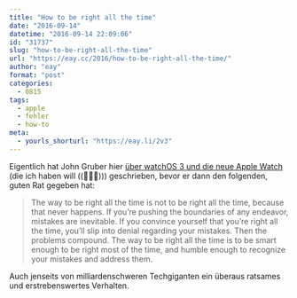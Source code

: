 ```yaml
---
title: "How to be right all the time"
date: "2016-09-14"
datetime: "2016-09-14 22:09:06"
id: "31737"
slug: "how-to-be-right-all-the-time"
url: "https://eay.cc/2016/how-to-be-right-all-the-time/"
author: "eay"
format: "post"
categories:
  - 0815
tags:
  - apple
  - fehler
  - how-to
meta:
  - yourls_shorturl: "https://eay.li/2v3"
---
```


Eigentlich hat John Gruber hier [über watchOS 3 und die neue Apple Watch](http://daringfireball.net/2016/09/apple_watch_series_2_and_watchos_3) (die ich haben will ((💸💸💸))) geschrieben, bevor er dann den folgenden, guten Rat gegeben hat:

> The way to be right all the time is not to be right all the time, because that never happens. If you’re pushing the boundaries of any endeavor, mistakes are inevitable. If you convince yourself that you’re right all the time, you’ll slip into denial regarding your mistakes. Then the problems compound. The way to be right all the time is to be smart enough to be right most of the time, and humble enough to recognize your mistakes and address them.

Auch jenseits von milliardenschweren Techgiganten ein überaus ratsames und erstrebenswertes Verhalten.
